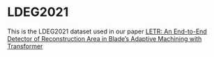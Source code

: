 # LDEG2021

This is the LDEG2021 dataset used in our paper [LETR: An End-to-End Detector of Reconstruction Area in Blade’s Adaptive Machining with Transformer](https://www.preprints.org/manuscript/202109.0332/v1)
